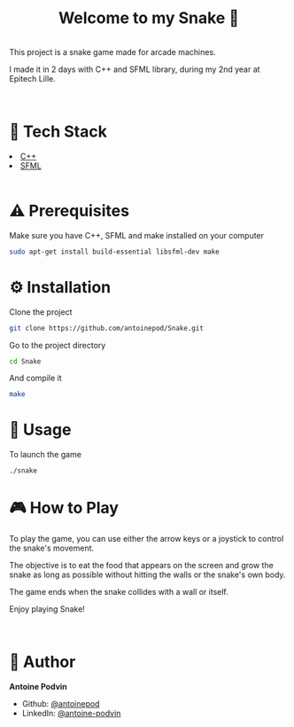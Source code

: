 <h1 align="center">Welcome to my Snake 👋</h1>

<br/>
This project is a snake game made for arcade machines.

I made it in 2 days with C++ and SFML library, during my 2nd year at Epitech Lille.


<br/>

# 👾 Tech Stack

<li><a href="https://fr.wikipedia.org/wiki/C%2B%2B">C++</a></li>
<li><a href="https://www.sfml-dev.org/">SFML</a></li>


<br/>

# ⚠️ Prerequisites
Make sure you have C++, SFML and make installed on your computer

```sh
sudo apt-get install build-essential libsfml-dev make
```

# ⚙️ Installation

Clone the project

```sh
git clone https://github.com/antoinepod/Snake.git
```

Go to the project directory

```sh
cd Snake
```

And compile it

```sh
make
```

# 🚀 Usage

To launch the game

```sh
./snake
```

# 🎮 How to Play
To play the game, you can use either the arrow keys or a joystick to control the snake's movement.

The objective is to eat the food that appears on the screen and grow the snake as long as possible without hitting the walls or the snake's own body.

The game ends when the snake collides with a wall or itself.

Enjoy playing Snake!

<br/>

# 👤 Author

**Antoine Podvin**

* Github: [@antoinepod](https://github.com/antoinepod)
* LinkedIn: [@antoine-podvin](https://linkedin.com/in/antoine-podvin)